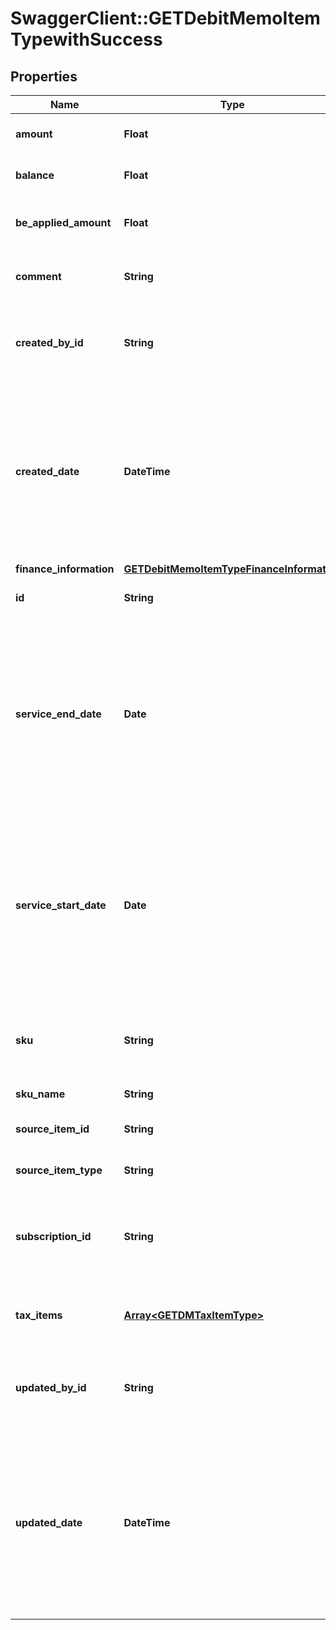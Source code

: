 # SwaggerClient::GETDebitMemoItemTypewithSuccess

## Properties
Name | Type | Description | Notes
------------ | ------------- | ------------- | -------------
**amount** | **Float** | The amount of the debit memo item.  | [optional] 
**balance** | **Float** | The balance of the debit memo item.  | [optional] 
**be_applied_amount** | **Float** | The applied amount of the debit memo item.  | [optional] 
**comment** | **String** | Comments about the debit memo item.  | [optional] 
**created_by_id** | **String** | The ID of the Zuora user who created the debit memo item.  | [optional] 
**created_date** | **DateTime** | The date and time when the debit memo item was created, in &#x60;yyyy-mm-dd hh:mm:ss&#x60; format. For example, 2017-03-01 15:31:10.  | [optional] 
**finance_information** | [**GETDebitMemoItemTypeFinanceInformation**](GETDebitMemoItemTypeFinanceInformation.md) |  | [optional] 
**id** | **String** | The ID of the debit memo item.  | [optional] 
**service_end_date** | **Date** | The end date of the service period associated with this debit memo item. Service ends one second before the date specified in this field.  | [optional] 
**service_start_date** | **Date** | The start date of the service period associated with this debit memo item. If the associated charge is a one-time fee, this date is the date of that charge.  | [optional] 
**sku** | **String** | The SKU for the product associated with the debit memo item.  | [optional] 
**sku_name** | **String** | The name of the SKU.  | [optional] 
**source_item_id** | **String** | The ID of the source item.  | [optional] 
**source_item_type** | **String** | The type of the source item.  | [optional] 
**subscription_id** | **String** | The ID of the subscription associated with the debit memo item.  | [optional] 
**tax_items** | [**Array&lt;GETDMTaxItemType&gt;**](GETDMTaxItemType.md) | Container for debit memo taxation items.  | [optional] 
**updated_by_id** | **String** | The ID of the Zuora user who last updated the debit memo item.  | [optional] 
**updated_date** | **DateTime** | The date and time when the debit memo item was last updated, in &#x60;yyyy-mm-dd hh:mm:ss&#x60; format. For example, 2017-03-02 15:36:10.  | [optional] 


